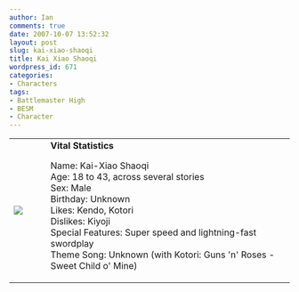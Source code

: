 ```yaml
---
author: Ian
comments: true
date: 2007-10-07 13:52:32
layout: post
slug: kai-xiao-shaoqi
title: Kai Xiao Shaoqi
wordpress_id: 671
categories:
- Characters
tags:
- Battlemaster High
- BESM
- Character
---
```


<table border="0" cellspacing="20">
<tr>
<td valign="center" width="50">
<img src="http://onlydreaming.net/images/avatars/kai.gif" />
</td>
<td valign="top">
<b>Vital Statistics</b>
<p>Name: Kai-Xiao Shaoqi<br />
Age: 18 to 43, across several stories<br />
Sex: Male<br />
Birthday: Unknown<br />
Likes: Kendo, Kotori<br />
Dislikes: Kiyoji<br />
Special Features: Super speed and lightning-fast swordplay<br />
Theme Song: Unknown (with Kotori: Guns &#039;n&#039; Roses - Sweet Child o&#039; Mine)
</p></td>
</tr>
</table>
